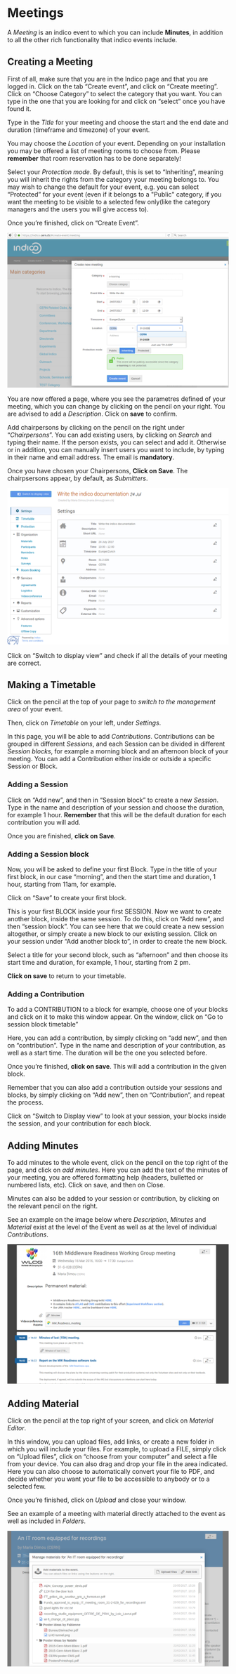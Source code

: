 Meetings
========
A _Meeting_ is an indico event to which you can include **Minutes**, in addition to all the other rich functionality that indico events include.


Creating a Meeting
------------------

First of all, make sure that you are in the Indico page and that you are logged in.
Click on the tab “Create event”, and click on “Create meeting”.
Click on “Choose Category” to select the category that you want. You can type in the one that you are looking for and click on “select” once you have found it.

Type in the _Title_ for your meeting and choose the start and the end date and duration (timeframe and timezone) of your event. 

You may choose the _Location_ of your event. Depending on your installation you may be offered a list of meeting rooms to choose from. Please **remember** that room reservation has to be done separately!

Select your _Protection mode_. By default, this is set to “Inheriting”, meaning you will inherit the rights from the category your meeting belongs to. You may wish to change the default for your event, e.g. you can select “Protected” for your event (even if it belongs to a "Public" category, if you want the meeting to be visible to a selected few only(like the category managers and the users you will give access to).

Once you’re finished, click on “Create Event”.

![](/assets/create-meeting.png)

You are now offered a page, where you see the parametres defined of your meeting, which you can change by clicking on the pencil on your right. You are advised to add a _Description_. Click on **save** to confirm.

Add chairpersons by clicking on the pencil on the right under “_Chairpersons_”.
You can add existing users, by clicking on _Search_ and typing their name. If the person exists, you can select and add it.
Otherwise or in addition, you can manually insert users you want to include, by typing in their name and email address. The email is **mandatory**. 

Once you have chosen your Chairpersons, **Click on Save**. The chairpsersons appear, by default, as _Submitters_.

![](/assets/define-meeting.png)

Click on “Switch to display view” and check if all the details of your meeting are correct.

Making a Timetable
------------------

Click on the pencil at the top of your page to _switch to the management area_ of your event.

Then, click on _Timetable_ on your left, under _Settings_.

In this page, you will be able to add _Contributions_. 
Contributions can be grouped in different _Sessions_, and 
each Session can be divided in different _Session blocks_, 
for example a morning block and an afternoon block of your meeting.
You can add a Contribution either inside or outside a specific Session or Block.

### Adding a Session

Click on “Add new”, and then in “Session block” to create a new _Session_.
Type in the name and description of your session and choose the duration, for example 1 hour. **Remember** that this will be the default duration for each contribution you will add.

Once you are finished, **click on Save**.

### Adding a Session block

Now, you will be asked to define your first Block.
Type in the title of your first block, in our case “morning”, and then the start time and duration, 1 hour, starting from 11am, for example.

Click on “Save” to create your first block. 

This is your first BLOCK inside your first SESSION.
Now we want to create another block, inside the same session.
To do this, click on “Add new”, and then “session block”. 
You can see here that we could create a new session altogether, or simply create a new block to our existing session. 
Click on your session under “Add another block to”, in order to create the new block. 

Select a title for your second block, such as “afternoon” and then choose its start time and duration, for example, 1 hour, starting from 2 pm.

**Click on save** to return to your timetable.

### Adding a Contribution

To add a CONTRIBUTION to a block for example, choose one of your blocks and click on it to make this window appear. 
On the window, click on “Go to session block timetable”

Here, you can add a contribution, by simply clicking on “add new”, and then on “contribution”.
Type in the name and description of your contribution, as well as a start time. The duration will be the one you selected before.

Once you’re finished, **click on save**. This will add a contribution in the given block.



Remember that you can also add a contribution outside your sessions and blocks, by simply clicking on “Add new”, then on “Contribution”, and repeat the process.



Click on “Switch to Display view” to look at your session, your blocks inside the session, and your contribution for each block.

Adding Minutes 
---------------

To add minutes to the whole event, click on the pencil on the top right of the page, and click on _add minutes_.
Here you can add the text of the minutes of your meeting, you are offered formatting help (headers, bulletted or numbered lists, etc).
Click on save, and then on Close. 

Minutes can also be added to your session or contribution, by clicking on the relevant pencil on the right. 

See an example on the image below where _Description_, _Minutes_ and _Material_ exist at the level of the Event as well as at the level of individual _Contributions_.

![](/assets/material-meeting.png)

Adding Material
---------------

Click on the pencil at the top right of your screen, and click on _Material Editor_.

In this window, you can upload files, add links, or create a new folder in which you will include your files.
For example, to upload a FILE, simply click on “Upload files”, click on “choose from your computer” and select a file from your device. You can also drag and drop your file in the area indicated.
Here you can also choose to automatically convert your file to PDF, and decide whether you want your file to be accessible to anybody or to a selected few.

Once you’re finished, click on _Upload_ and close your window.

See an example of a meeting with material directly attached to the event as well as included in _Folders_.

![](/assets/with-folders-material-meeting.png)
